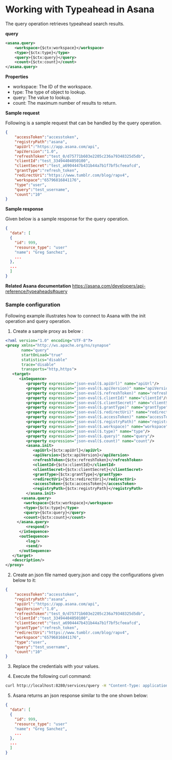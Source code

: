# Working with Typeahead in Asana

The query operation retrieves typeahead search results. 

**query**
```xml
<asana.query>
    <workspace>{$ctx:workspace}</workspace>
    <type>{$ctx:type}</type>
    <query>{$ctx:query}</query>
    <count>{$ctx:count}</count>
</asana.query>
```

**Properties**
* workspace: The ID of the workspace.
* type: The type of object to lookup. 
* query: The value to lookup.
* count: The maximum number of results to return.

**Sample request**

Following is a sample request that can be handled by the query operation.

```json
{
    "accessToken":"accesstoken",
    "registryPath":"asana",
    "apiUrl":"https://app.asana.com/api",              
    "apiVersion":"1.0",
    "refreshToken":"test_0/d75771b603e2205c236a79348325d5db",
    "clientId":"test_33494404050100",
    "clientSecret":"test_a6904447b431b44a7b1f7bf5cfeeafcd",
    "grantType":"refresh_token",
    "redirectUri":"https://www.tumblr.com/blog/rapv4",
    "workspace":"65796816841176",
    "type":"user",
    "query":"test_username",
    "count":"10"
}
```

**Sample response**

Given below is a sample response for the query operation.

```json
{
  "data": [
  {
    "id": 999,
    "resource_type": "user"
    "name": "Greg Sanchez",
    ...
  },
  ...
  ]
}
```
**Related Asana documentation**
https://asana.com/developers/api-reference/typeaheads#query

### Sample configuration

Following example illustrates how to connect to Asana with the init operation and query operation.

1. Create a sample proxy as below :

```xml
<?xml version="1.0" encoding="UTF-8"?>
<proxy xmlns="http://ws.apache.org/ns/synapse"
       name="query"
       startOnLoad="true"
       statistics="disable"
       trace="disable"
       transports="http,https">
   <target>
      <inSequence>
         <property expression="json-eval($.apiUrl)" name="apiUrl"/>
         <property expression="json-eval($.apiVersion)" name="apiVersion"/>
         <property expression="json-eval($.refreshToken)" name="refreshToken"/>
         <property expression="json-eval($.clientId)" name="clientId"/>
         <property expression="json-eval($.clientSecret)" name="clientSecret"/>
         <property expression="json-eval($.grantType)" name="grantType"/>
         <property expression="json-eval($.redirectUri)" name="redirectUri"/>
         <property expression="json-eval($.accessToken)" name="accessToken"/>
         <property expression="json-eval($.registryPath)" name="registryPath"/>
         <property expression="json-eval($.workspace)" name="workspace"/>
         <property expression="json-eval($.type)" name="type"/>
         <property expression="json-eval($.query)" name="query"/>
         <property expression="json-eval($.count)" name="count"/>
         <asana.init>
            <apiUrl>{$ctx:apiUrl}</apiUrl>
            <apiVersion>{$ctx:apiVersion}</apiVersion>
            <refreshToken>{$ctx:refreshToken}</refreshToken>
            <clientId>{$ctx:clientId}</clientId>
            <clientSecret>{$ctx:clientSecret}</clientSecret>
            <grantType>{$ctx:grantType}</grantType>
            <redirectUri>{$ctx:redirectUri}</redirectUri>
            <accessToken>{$ctx:accessToken}</accessToken>
            <registryPath>{$ctx:registryPath}</registryPath>
         </asana.init>
       <asana.query>
        <workspace>{$ctx:workspace}</workspace>
        <type>{$ctx:type}</type>
        <query>{$ctx:query}</query>
        <count>{$ctx:count}</count>
     </asana.query>
         <respond/>
      </inSequence>
      <outSequence>
         <log/>
         <send/>
      </outSequence>
   </target>
   <description/>
</proxy>
```
2. Create an json file named query.json and copy the configurations given below to it:

```json
{
    "accessToken":"accesstoken",
    "registryPath":"asana",
    "apiUrl":"https://app.asana.com/api",              
    "apiVersion":"1.0",
    "refreshToken":"test_0/d75771b603e2205c236a79348325d5db",
    "clientId":"test_33494404050100",
    "clientSecret":"test_a6904447b431b44a7b1f7bf5cfeeafcd",
    "grantType":"refresh_token",
    "redirectUri":"https://www.tumblr.com/blog/rapv4",
    "workspace":"65796816841176",
    "type":"user",
    "query":"test_username",
    "count":"10"
}
```

3. Replace the credentials with your values.

4. Execute the following curl command:

```bash
curl http://localhost:8280/services/query -H "Content-Type: application/json" -d @query.json
```
5. Asana returns an json response similar to the one shown below:
 
```json
{
  "data": [
  {
    "id": 999,
    "resource_type": "user"
    "name": "Greg Sanchez",
    ...
  },
  ...
  ]
}
```